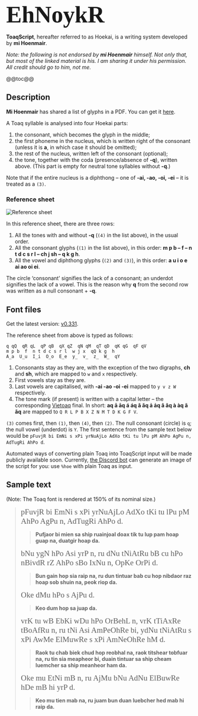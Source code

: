 <style>
@font-face {
  font-family: 'ToaqScript';
  src: url(fonts/ToaqScript.ttf);
}
u {
  text-decoration: none;
  font-family: ToaqScript;
  font-size: 150%;
}
</style>

<h1 style="margin: 0 auto; font-size: 300%"><u>EhNoykR</u></h1>

<b>ToaqScript</b>, hereafter referred to as Hoekai, is a writing system developed by **mi Hoenmair**.

*Note: the following is not endorsed by **mi Hoenmair** himself. Not only that, but most of the linked material is his. I am sharing it under his permission. All credit should go to him, not me.*

@@toc@@

## Description

**Mi Hoenmair** has shared a list of glyphs in a PDF. You can get it [here](assets/script-sheet.pdf).

A Toaq syllable is analysed into four Hoekai parts:
1. the consonant, which becomes the glyph in the middle;
2. the first phoneme in the nucleus, which is written right of the consonant (unless it is **a**, in which case it should be omitted);
3. the rest of the nucleus, written left of the consonant (optional);
4. the tone, together with the coda (presence/absence of **-q**), written above. (This part is empty for neutral tone syllables without **-q**.)

Note that if the entire nucleus is a diphthong – one of **-ai, -ao, -oi, -ei** – it is treated as a `(3)`.

### Reference sheet

![Reference sheet](assets/reference-sheet.png)

In this reference sheet, there are three rows:
1. All the tones with and without **-q** (`(4)` in the list above), in the usual order.
2. All the consonant glyphs (`(1)` in the list above), in this order: **m p b – f – n t d c s r l – ch j sh – q k g h**.
3. All the vowel and diphthong glyphs (`(2)` and `(3)`), in this order: **a u i o e ai ao oi ei**.

The circle ‘consonant’ signifies the lack of a consonant; an underdot signifies the lack of a vowel. This is the reason why **q** from the second row was written as a null consonant + **-q**.

## Font files

Get the latest version: [v0.331](fonts/ToaqScript.ttf).

The reference sheet from above is typed as follows:
```
q qQ  qR qL  qP qB  qX qZ  qN qM  qT qD  qK qG  qF qV 
m p b  f  n t d c s r l  w j x  qQ k g  h 
A_a  U_u  I_i  O_o  E_e  y_  v_  z_  W_  qY
```

1. Consonants stay as they are, with the exception of the two digraphs, **ch** and **sh**, which are mapped to `w` and `x` respectively.
2. First vowels stay as they are.
3. Last vowels are capitalised, with **-ai -ao -oi -ei** mapped to `y v z W` respectively.
4. The tone mark (if present) is written with a capital letter – the corresponding [Vietoaq](vietoaq.md) final. In short: **aq ā āq á áq ǎ ǎq ả ảq â âq à àq ã ãq** are mapped to `Q R L P B X Z N M T D K G F V`.

`(3)` comes first, then `(1)`, then `(4)`, then `(2)`. The null consonant (circle) is `q`; the null vowel (underdot) is `Y`. The first sentence from the sample text below would be `pFuvjR bi EmNi s xPi yrNuAjLo AdXo tKi tu lPu pM AhPo AgPu n, AdTugRi AhPo d`.

Automated ways of converting plain Toaq into ToaqScript input will be made publicly available soon. Currently, [the Discord bot](nuogai.md) can generate an image of the script for you: use `%hoe` with plain Toaq as input.

## Sample text

(Note: The Toaq font is rendered at 150% of its nominal size.)

> <u>pFuvjR bi EmNi s xPi yrNuAjLo AdXo tKi tu lPu pM AhPo AgPu n, AdTugRi AhPo d.</u>
> > **Pufjaor bi mien sa ship ruainjoal doax tik tu lup pam hoap guap na, duatgir hoap da.**  
>
> <u>bNu ygN hPo Asi yrP n, ru dNu tNiAtRu bB cu hPo nBivdR rZ AhPo sBo IxNu n, OpKe OrPi d.</u>
> > **Bun gain hop sia raip na, ru dun tintuar bab cu hop nibdaor raz hoap sob shuin na, peok riop da.**  
>
> <u>Oke dMu hPo s AjPu d. </u>
> > **Keo dum hop sa juap da.**  
>
> <u>vrK tu wB EbKi wDu hPo OrBehL n, vrK tTiAxRe tBoAfRu n, ru tNi Asi AmPeOhRe bi, ydNu tNiAtRu s xPi AwMe ElMuwRe s xPi AmNeOhRe hM d.</u>
> > **Raok tu chab biek chud hop reobhal na, raok titshear tobfuar na, ru tin sia meapheor bi, duain tintuar sa ship cheam luemcher sa ship meanheor ham da.**  
>
> <u>Oke mu EtNi mB n, ru AjMu bNu AdNu ElBuwRe hDe mB hi yrP d.</u>
> > **Keo mu tien mab na, ru juam bun duan luebcher hed mab hi raip da.**  
